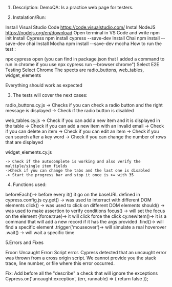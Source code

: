 
1. Description:
DemoQA: Is a practice web page for testers.

2. Instalation/Run:

Install Visual Studio Code https://code.visualstudio.com/
Instal NodeJS https://nodejs.org/en/download
Open terminal in VS Code and write npm init
Install Cypress npm install cypress --save-dev
Install Chai npm install --save-dev chai
Install Mocha npm install --save-dev mocha
How to run the test :

npx cypress open (you can find in package.json that I added a command to run in chrome if you use npx cypress run --browser chrome")
Select E2E Testing 
Select Chrome
The spects are radio_buttons, web_tables, widget_elements

Everything should work as expected

3. The tests will cover the next cases:

radio_buttons.cy.js
	-> Checks if you can check a radio button and the right message is displayed 
	-> Check if the radio button is disabled  

web_tables.cy.js
	-> Check if you can add a new item and it is displayed in the table
	-> Check if you can add a new item with an invalid email
	-> Check if you can delete an item
	-> Check if you can edit an item
	-> Check if you can search after a key word 
	-> Check if you can change the number of rows that are displayed

widget_elements.cy.js

	-> Check if the autocomplete is working and also verify the multiple/single item fields
	->Check if you can change the tabs and the last one is disabled
	-> Start the progress bar and stop it once is >= with 35

4. Functions used:

beforeEach()-> before every it() it go on the baseURL defined in cypress.config.js
cy.get() -> was used to interract with different DOM elements
click() -> was used to click on different DOM elements
should() -> was used to make assertion to verify conditions
focus() -> will set the focus on the element
{force:true}-> it will click force the click
cy.newItem()-> it is a command that will add a new record if it has the args provided 
.find()-> will find a specific element
.trigger('mouseover')-> will simulate a real hoverover
.wait() -> will wait a specific time

5.Errors and Fixes 

Eroor:
Uncaught Error: Script error.
Cypress detected that an uncaught error was thrown from a cross origin script.
We cannot provide you the stack trace, line number, or file where this error occurred.

Fix: Add before all the "describe" a check that will ignore the exceptions 
Cypress.on('uncaught:exception', (err, runnable) => {
    return false
    });
